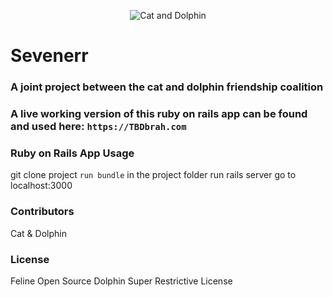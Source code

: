 <!-- ![alt tag](http://i.giphy.com/Te0TnMHZcoQcE.gif) -->
<p align="center">
  <img src="http://i.giphy.com/Te0TnMHZcoQcE.gif" alt="Cat and Dolphin"/>
</p>

# Sevenerr

### A joint project between the cat and dolphin friendship coalition

### A live working version of this ruby on rails app can be found and used here: `https://TBDbrah.com`

### Ruby on Rails App Usage

git clone project
`run bundle` in the project folder
run rails server
go to localhost:3000

### Contributors
Cat & Dolphin

### License
Feline Open Source Dolphin Super Restrictive License
